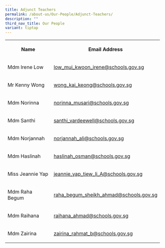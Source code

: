 ```yaml
---
title: Adjunct Teachers
permalink: /about-us/Our-People/Adjunct-Teachers/
description: ""
third_nav_title: Our People
variant: tiptap
---
```

<table style="minWidth: 50px">
<colgroup>
<col>
<col>
</colgroup>
<tbody>
<tr>
<th rowspan="1" colspan="1">
<p>Name</p>
</th>
<th rowspan="1" colspan="1">
<p>Email Address</p>
</th>
</tr>
<tr>
<td rowspan="1" colspan="1">
<p>Mdm Irene Low</p>
</td>
<td rowspan="1" colspan="1">
<p><a href="low_mui_kwoon_irene@schools.gov.sg" rel="noopener noreferrer nofollow" target="_blank">low_mui_kwoon_irene@schools.gov.sg</a>
</p>
</td>
</tr>
<tr>
<td rowspan="1" colspan="1">
<p>Mr Kenny Wong</p>
</td>
<td rowspan="1" colspan="1">
<p><a href="wong_kai_keong@schools.gov.sg" rel="noopener noreferrer nofollow" target="_blank">wong_kai_keong@schools.gov.sg</a>
</p>
</td>
</tr>
<tr>
<td rowspan="1" colspan="1">
<p>Mdm Norinna</p>
</td>
<td rowspan="1" colspan="1">
<p><a href="norinna_musari@schools.gov.sg" rel="noopener noreferrer nofollow" target="_blank">norinna_musari@schools.gov.sg</a>
</p>
</td>
</tr>
<tr>
<td rowspan="1" colspan="1">
<p>Mdm Santhi</p>
</td>
<td rowspan="1" colspan="1">
<p><a href="santhi_vardeewell@schools.gov.sg" rel="noopener noreferrer nofollow" target="_blank">santhi_vardeewell@schools.gov.sg</a>
</p>
</td>
</tr>
<tr>
<td rowspan="1" colspan="1">
<p>Mdm Norjannah</p>
</td>
<td rowspan="1" colspan="1">
<p><a href="mailto:norjannah_ali@schools.gov.sg" rel="noopener noreferrer nofollow" target="_blank">norjannah_ali@schools.gov.sg</a>
</p>
</td>
</tr>
<tr>
<td rowspan="1" colspan="1">
<p>Mdm Haslinah</p>
</td>
<td rowspan="1" colspan="1">
<p><a href="haslinah_osman@schools.gov.sg" rel="noopener nofollow" target="_blank">haslinah_osman@schools.gov.sg</a>
</p>
</td>
</tr>
<tr>
<td rowspan="1" colspan="1">
<p>Miss Jeannie Yap</p>
</td>
<td rowspan="1" colspan="1">
<p><a href="jeannie_yap_tiew_li_A@schools.gov.sg" rel="noopener noreferrer nofollow" target="_blank">jeannie_yap_tiew_li_A@schools.gov.sg</a>
</p>
</td>
</tr>
<tr>
<td rowspan="1" colspan="1">
<p>Mdm Raha Begum</p>
</td>
<td rowspan="1" colspan="1">
<p><a href="mailto:raha_begum_sheikh_ahmad@schools.gov.sg" rel="noopener noreferrer nofollow" target="_blank">raha_begum_sheikh_ahmad@schools.gov.sg</a>
</p>
</td>
</tr>
<tr>
<td rowspan="1" colspan="1">
<p>Mdm Raihana</p>
</td>
<td rowspan="1" colspan="1">
<p><a href="raihana_ahmad@schools.gov.sg" rel="noopener noreferrer nofollow" target="_blank">raihana_ahmad@schools.gov.sg</a>
</p>
</td>
</tr>
<tr>
<td rowspan="1" colspan="1">
<p>Mdm Zairina</p>
</td>
<td rowspan="1" colspan="1">
<p><a href="mailto:zairina_rahmat_b@schools.gov.sg" rel="noopener noreferrer nofollow" target="_blank">zairina_rahmat_b@schools.gov.sg</a>
</p>
</td>
</tr>
</tbody>
</table>
<p></p>
